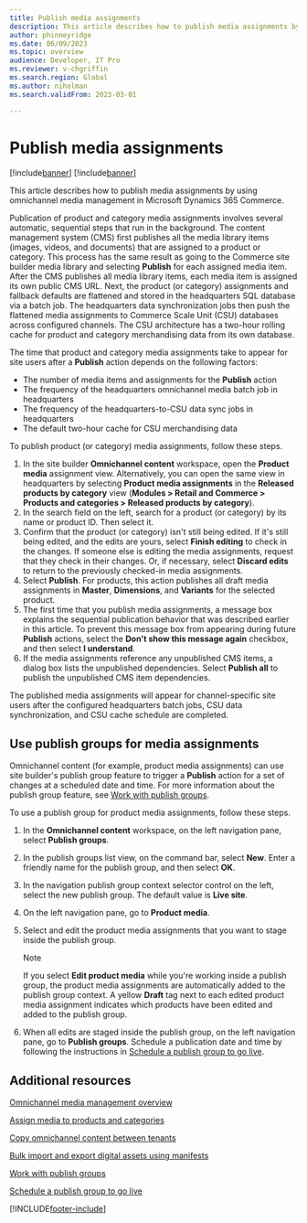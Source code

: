 ```yaml
---
title: Publish media assignments
description: This article describes how to publish media assignments by using omnichannel media management in Microsoft Dynamics 365 Commerce.
author: phinneyridge
ms.date: 06/09/2023
ms.topic: overview
audience: Developer, IT Pro
ms.reviewer: v-chgriffin
ms.search.region: Global
ms.author: niholman
ms.search.validFrom: 2023-03-01

---
```


# Publish media assignments

[!include[banner](../includes/banner.md)]
[!include[banner](../includes/preview-banner.md)]

This article describes how to publish media assignments by using omnichannel media management in Microsoft Dynamics 365 Commerce.

Publication of product and category media assignments involves several automatic, sequential steps that run in the background. The content management system (CMS) first publishes all the media library items (images, videos, and documents) that are assigned to a product or category. This process has the same result as going to the Commerce site builder media library and selecting **Publish** for each assigned media item. After the CMS publishes all media library items, each media item is assigned its own public CMS URL. Next, the product (or category) assignments and fallback defaults are flattened and stored in the headquarters SQL database via a batch job. The headquarters data synchronization jobs then push the flattened media assignments to Commerce Scale Unit (CSU) databases across configured channels. The CSU architecture has a two-hour rolling cache for product and category merchandising data from its own database.

The time that product and category media assignments take to appear for site users after a **Publish** action depends on the following factors:

- The number of media items and assignments for the **Publish** action
- The frequency of the headquarters omnichannel media batch job in headquarters
- The frequency of the headquarters-to-CSU data sync jobs in headquarters
- The default two-hour cache for CSU merchandising data

To publish product (or category) media assignments, follow these steps.

1. In the site builder **Omnichannel content** workspace, open the **Product media** assignment view. Alternatively, you can open the same view in headquarters by selecting **Product media assignments** in the **Released products by category** view (**Modules \> Retail and Commerce \> Products and categories \> Released products by category**).
1. In the search field on the left, search for a product (or category) by its name or product ID. Then select it.
1. Confirm that the product (or category) isn't still being edited. If it's still being edited, and the edits are yours, select **Finish editing** to check in the changes. If someone else is editing the media assignments, request that they check in their changes. Or, if necessary, select **Discard edits** to return to the previously checked-in media assignments.
1. Select **Publish**. For products, this action publishes all draft media assignments in **Master**, **Dimensions**, and **Variants** for the selected product.
1. The first time that you publish media assignments, a message box explains the sequential publication behavior that was described earlier in this article. To prevent this message box from appearing during future **Publish** actions, select the **Don't show this message again** checkbox, and then select **I understand**.
1. If the media assignments reference any unpublished CMS items, a dialog box lists the unpublished dependencies. Select **Publish all** to publish the unpublished CMS item dependencies.

The published media assignments will appear for channel-specific site users after the configured headquarters batch jobs, CSU data synchronization, and CSU cache schedule are completed.

## Use publish groups for media assignments

Omnichannel content (for example, product media assignments) can use site builder's publish group feature to trigger a **Publish** action for a set of changes at a scheduled date and time. For more information about the publish group feature, see [Work with publish groups](publish-groups.md).

To use a publish group for product media assignments, follow these steps.

1. In the **Omnichannel content** workspace, on the left navigation pane, select **Publish groups**.
1. In the publish groups list view, on the command bar, select **New**. Enter a friendly name for the publish group, and then select **OK**.
1. In the navigation publish group context selector control on the left, select the new publish group. The default value is **Live site**.
1. On the left navigation pane, go to **Product media**.
1. Select and edit the product media assignments that you want to stage inside the publish group.

    > [!NOTE]
    > If you select **Edit product media** while you're working inside a publish group, the product media assignments are automatically added to the publish group context. A yellow **Draft** tag next to each edited product media assignment indicates which products have been edited and added to the publish group.

1. When all edits are staged inside the publish group, on the left navigation pane, go to **Publish groups**. Schedule a publication date and time by following the instructions in [Schedule a publish group to go live](publish-groups.md#schedule-a-publish-group-to-go-live).

## Additional resources

[Omnichannel media management overview](omnichannel-media-management-overview.md)

[Assign media to products and categories](assign-media-omnichannel.md)

[Copy omnichannel content between tenants](copy-content-between-tenants.md)

[Bulk import and export digital assets using manifests](import-export-manifest.md)

[Work with publish groups](publish-groups.md)

[Schedule a publish group to go live](publish-groups.md#schedule-a-publish-group-to-go-live)

[!INCLUDE[footer-include](../includes/footer-banner.md)]
